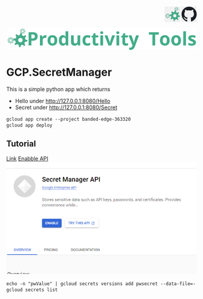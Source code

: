 <!--Category:C#,SQL--> 
 <p align="right">
    <a href="http://productivitytools.tech/productivitytools-createsqlserverdatabase/"><img src="Images/Header/ProductivityTools_green_40px_2.png" /><a> 
    <a href="https://www.github.com/pwujczyk/ProductivityTools.CreateSQLServerDatabase"><img src="Images/Header/Github_border_40px.png" /></a>
</p>
<p align="center">
    <a href="http://http://productivitytools.tech/">
        <img src="Images/Header/LogoTitle_green_500px.png" />
    </a>
</p>

# GCP.SecretManager

This is a simple python app which returns

- Hello under http://127.0.0.1:8080/Hello
- Secret under http://127.0.0.1:8080/Secret


```
gcloud app create --project banded-edge-363320
gcloud app deploy
```
## Tutorial
[Link](https://cloud.google.com/secret-manager/docs/create-secret)
[Enabble API](https://console.cloud.google.com/flows/enableapi?apiid=secretmanager.googleapis.com&redirect=https://console.cloud.google.com&_ga=2.84762201.1798303247.1663912530-522909522.1663443612)
![](Images/2022-09-22-22-17-28.png)

```
echo -n "pwValue" | gcloud secrets versions add pwsecret --data-file=-
gcloud secrets list
```